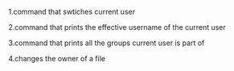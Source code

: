 1.command that swtiches current user

2.command that prints the effective username of the current user

3.command that prints all the groups current user is part of

4.changes the owner of a file 
